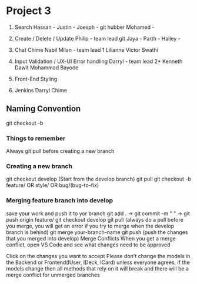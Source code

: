 # Project 3
1. Search
    Hassan - 
    Justin - 
    Joesph - git hubber
    Mohamed - 

2. Create / Delete / Update
    Philip - team lead git
    Jaya -
    Parth - 
    Hailey -

3. Chat
    Chime 
    Nabil
    Milan - team lead 1
    Lilianne
    Victor
    Swathi

4. Input Validation / UX-UI Error handling
    Darryl - team lead 2*
    Kenneth
    Dawit
    Mohammad
    Bayode

6. Front-End Styling

7. Jenkins
    Darryl
    Chime


## Naming Convention 
git checkout -b

### Things to remember
Always git pull before creating a new branch

### Creating a new branch
git checkout develop (Start from the develop branch)
git pull
git checkout -b feature/ OR style/ OR bug/(bug-to-fix)

### Merging feature branch into develop
save your work and push it to yor branch git add . -> git commit -m " " -> git push origin feature/
git checkout develop
git pull (always do a pull before you merge, you will get an error if you try to merge when the develop branch is behind)
git merge your-branch-name
git push (push the changes that you merged into develop)
Merge Conflicts
When you get a merge conflict, open VS Code and see what changes need to be approved

Click on the changes you want to accept Please don't change the models in the Backend or Frontend(IUser, IDeck, ICard) unless everyone agrees, if the models change then all methods that rely on it will break and there will be a merge conflict for unmerged branches
